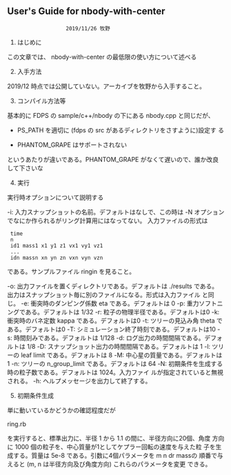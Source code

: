 User's Guide for nbody-with-center
----
                       2019/11/26 牧野

1. はじめに

この文章では、 nbody-with-center の最低限の使い方について述べる

2. 入手方法

2019/12 時点では公開していない。アーカイブを牧野から入手すること。

3. コンパイル方法等

基本的に FDPS の sample/c++/nbody の下にある nbody.cpp と同じだが、

* PS_PATH を適切に (fdps の src があるディレクトリをさすように)設定す
  る
  
* PHANTOM_GRAPE はサポートされない

というあたりが違いである。PHANTOM_GRAPE がなくて遅いので、誰か改良して下さいな

4. 実行

実行時オプションについて説明する

 -i: 入力スナップショットの名前。デフォルトはなしで、この時は
     -N オプションでなにか作られるがリング計算用にはなってない。
     入力ファイルの形式は

     time
     n
     id1 mass1 x1 y1 z1 vx1 vy1 vz1
     ...
     idn massn xn yn zn vxn vyn vzn

である。サンプルファイル ringin を見ること。

 -o: 出力ファイルを置くディレクトリである。デフォルトは ./results である。
     出力はスナップショット毎に別のファイルになる。形式は入力ファイル
     と同じ。
-e: 衝突時のダンピング係数 eta である。デフォルトは 0
 -p: 重力ソフトニングである。デフォルトは 1/32
 -r: 粒子の物理半径である。デフォルトは0
 -k: 衝突時のバネ定数 kappa である。デフォルトは0
 -t: ツリーの見込み角 theta である。デフォルトは0
 -T: シミュレーション終了時刻である。デフォルトは10
 -s: 時間刻みである。デフォルトは 1/128
 -d: ログ出力の時間間隔である。デフォルトは 1/8
 -D: スナップショット出力の時間間隔である。デフォルトは 1
 -l: ツリーの leaf limit である。デフォルトは 8
 -M: 中心星の質量である。デフォルトは 1
 -n: ツリーの n_group_limit である。デフォルトは 64
 -N: 初期条件を生成する時の粒子数である。デフォルトは 1024。入力ファイ
     ルが指定されていると無視される。
 -h: ヘルプメッセージを出力して終了する。


5. 初期条件生成

単に動いているかどうかの確認程度だが

 ring.rb

を実行すると、標準出力に、半径 1 から 1.1 の間に、半径方向に20個、角度
方向に 1000 個の粒子を、中心質量が1としてケプラー回転の速度を与えた粒
子を生成する。質量は 5e-8 である。引数に4個パラメータを m n dr massの
順番で与えると (m, n は半径方向及び角度方向) これらのパラメータを変更
できる。



